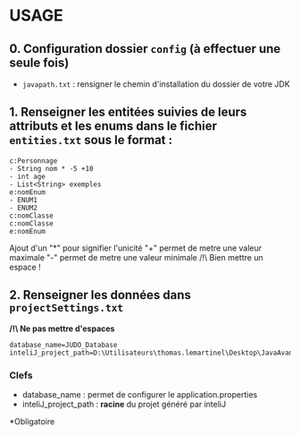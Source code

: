 
# USAGE

## 0. Configuration dossier `config` (à effectuer une seule fois)
- `javapath.txt` : rensigner le chemin d'installation du dossier de votre JDK


## 1. Renseigner les entitées suivies de leurs attributs et les enums dans le fichier `entities.txt` sous le format :

```
c:Personnage
- String nom * -5 +10
- int age
- List<String> exemples 
e:nomEnum
- ENUM1
- ENUM2
c:nomClasse
c:nomClasse
e:nomEnum
```
Ajout d'un "*" pour signifier l'unicité
"+<int>" permet de metre une valeur maximale
"-<int>" permet de metre une valeur minimale
/!\ Bien mettre un espace !

## 2. Renseigner les données dans `projectSettings.txt`
**/!\ Ne pas mettre d'espaces**
```
database_name=JUDO_Database
inteliJ_project_path=D:\Utilisateurs\thomas.lemartinel\Desktop\JavaAvance\toast
```

### Clefs
- database_name : permet de configurer le application.properties
- inteliJ_project_path : **racine** du projet généré par inteliJ

*Obligatoire
